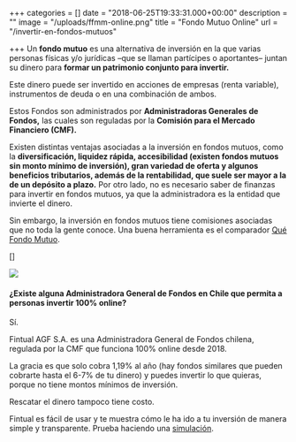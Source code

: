 +++
categories = []
date = "2018-06-25T19:33:31.000+00:00"
description = ""
image = "/uploads/ffmm-online.png"
title = "Fondo Mutuo Online"
url = "/invertir-en-fondos-mutuos"

+++
Un **fondo mutuo** es una alternativa de inversión en la que varias personas físicas y/o jurídicas –que se llaman partícipes o aportantes– juntan su dinero para **formar un patrimonio conjunto para invertir.**

Este dinero puede ser invertido en acciones de empresas (renta variable), instrumentos de deuda o en una combinación de ambos.

Estos Fondos son administrados por **Administradoras Generales de Fondos,** las cuales son reguladas por la **Comisión para el Mercado Financiero (CMF).**

Existen distintas ventajas asociadas a la inversión en fondos mutuos, como la **diversificación, liquidez rápida, accesibilidad (existen fondos mutuos sin monto mínimo de inversión), gran variedad de oferta y algunos beneficios tributarios, además de la rentabilidad, que suele ser mayor a la de un depósito a plazo.** Por otro lado, no es necesario saber de finanzas para invertir en fondos mutuos, ya que la administradora es la entidad que invierte el dinero.

Sin embargo, la inversión en fondos mutuos tiene comisiones asociadas que no toda la gente conoce. Una buena herramienta es el comparador [Qué Fondo Mutuo](www.quefondomutuo.cl).

[]

![](/uploads/quefondomutuo.png)

#### ¿Existe alguna Administradora General de Fondos en Chile que permita a personas invertir 100% online?

Sí.

Fintual AGF S.A. es una Administradora General de Fondos chilena, regulada por la CMF que funciona 100% online desde 2018.

La gracia es que solo cobra 1,19% al año (hay fondos similares que pueden cobrarte hasta el 6-7% de tu dinero) y puedes invertir lo que quieras, porque no tiene montos mínimos de inversión.

Rescatar el dinero tampoco tiene costo.

Fintual es fácil de usar y te muestra cómo le ha ido a tu inversión de manera simple y transparente. Prueba haciendo una [simulación](https://fintual.cl/?utm_source=edu.fintual.cl&utm_medium=referral&utm_campaign=consideration&utm_content=invertir+en+fondos+mutuos-251#empezar).
